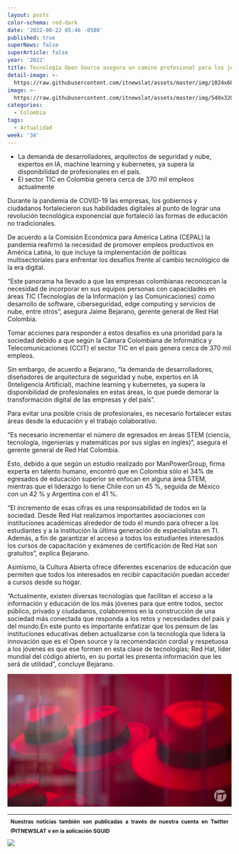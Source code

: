 ```yaml
---
layout: posts
color-schema: red-dark
date: '2022-08-22 05:46 -0500'
published: true
superNews: false
superArticle: false
year: '2022'
title: Tecnología Open Source asegura un camino profesional para los jóvenes
detail-image: >-
  https://raw.githubusercontent.com/itnewslat/assets/master/img/1024x680/redheat-g.jpg
image: >-
  https://raw.githubusercontent.com/itnewslat/assets/master/img/540x320/redheat-p.jpg
categories:
  - Colombia
tags:
  - Actualidad
week: '34'
---
```

- La demanda de desarrolladores, arquitectos de seguridad y nube, expertos en IA, machine learning y kubernetes, ya supera la disponibilidad de profesionales en el país.
- El sector TIC en Colombia genera cerca de 370 mil empleos actualmente

Durante la pandemia de COVID-19 las empresas, los gobiernos y ciudadanos fortalecieron sus habilidades digitales al punto de lograr una revolución tecnológica exponencial que fortaleció las formas de educación no tradicionales. 

De acuerdo a la Comisión Económica para América Latina (CEPAL) la pandemia reafirmó la necesidad de promover empleos productivos en América Latina, lo que incluye la implementación de políticas multisectoriales para enfrentar los desafíos frente al cambio tecnológico de la era digital.

“Este panorama ha llevado a que las empresas colombianas reconozcan la necesidad de incorporar en sus equipos personas con capacidades en áreas TIC (Tecnologías de la Información y las Comunicaciones) como desarrollo de software, ciberseguridad, edge computing y servicios de nube, entre otros”, asegura Jaime Bejarano, gerente general de Red Hat Colombia.

Tomar acciones para responder a estos desafíos es una prioridad para la sociedad debido a que según la Cámara Colombiana de Informática y Telecomunicaciones (CCIT) el sector TIC en el país genera cerca de 370 mil empleos.

Sin embargo, de acuerdo a Bejarano, “la demanda de desarrolladores, diseñadores de arquitectura de seguridad y nube, expertos en IA (Inteligencia Artificial), machine learning y kubernetes, ya supera la disponibilidad de profesionales en estas áreas, lo que puede demorar la transformación digital de las empresas y del país”. 

Para evitar una posible crisis de profesionales, es necesario fortalecer estas áreas desde la educación y el trabajo colaborativo. 

“Es necesario incrementar el número de egresados en áreas STEM (ciencia, tecnología, ingenierías y matemáticas por sus siglas en inglés)”, asegura el gerente general de Red Hat Colombia.

Esto, debido a que según un estudio realizado por ManPowerGroup, firma experta en talento humano, encontró que en Colombia sólo el 34% de egresados de educación superior se enfocan en alguna área STEM, mientras que el liderazgo lo tiene Chile con un 45 %, seguida de México con un 42 % y Argentina con el 41 %.

“El incremento de esas cifras es una responsabilidad de todos en la sociedad. Desde Red Hat realizamos importantes asociaciones con instituciones académicas alrededor de todo el mundo para ofrecer a los estudiantes y a la institución la última generación de especialistas en TI. Además, a fin de garantizar el acceso a todos los estudiantes interesados los cursos de capacitación y exámenes de certificación de Red Hat son gratuitos”, explica Bejarano.

Asimismo, la Cultura Abierta ofrece diferentes escenarios de educación que permiten que todos los interesados en recibir capacitación puedan acceder a cursos desde su hogar. 

“Actualmente, existen diversas tecnologías que facilitan el acceso a la información y educación de los más jóvenes para que entre todos, sector público, privado y ciudadanos, colaboremos en la construcción de una sociedad más conectada que responda a los retos y necesidades del país y del mundo.En este punto es importante enfatizar que los pensum de las instituciones educativas deben actualizarse con la tecnología que lidera la innovación que es el Open source y la recomendación cordial y respetuosa a los jóvenes es que ese formen en esta clase de  tecnologías; Red Hat, líder mundial del código abierto, en su portal les presenta información que les será de utilidad”, concluye Bejarano.

![](https://raw.githubusercontent.com/itnewslat/assets/master/img/540x320/redheat-p.jpg)

<table style="height: 42px;" width="569">
<tbody>
<tr>
<td style="text-align: justify;"><sub><strong>Nuestras noticias también son publicadas a través de nuestra cuenta en Twitter <a href="https://twitter.com/itnewslat?lang=es">@ITNEWSLAT</a> y en la aplicación <a href="https://squidapp.co/en/">SQUID</a></strong></sub></td>
</tr>
</tbody>
</table>

<img src="https://tracker.metricool.com/c3po.jpg?hash=56f88a41e39ab42c063cc51676587a04"/>